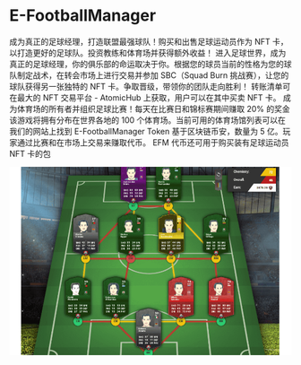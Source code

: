 # E-FootballManager

成为真正的足球经理，打造联盟最强球队！购买和出售足球运动员作为 NFT 卡，以打造更好的足球队。投资教练和体育场并获得额外收益！
进入足球世界，成为真正的足球经理，你的俱乐部的命运取决于你。根据您的球员当前的性格为您的球队制定战术，在转会市场上进行交易并参加 SBC（Squad Burn 挑战赛），让您的球队获得另一张独特的 NFT 卡。争取晋级，带领你的团队走向胜利！
转账清单可在最大的 NFT 交易平台 - AtomicHub 上获取，用户可以在其中买卖 NFT 卡。
成为体育场的所有者并组织足球比赛！每天在比赛日和锦标赛期间赚取 20% 的奖金 该游戏将拥有分布在世界各地的 100 个体育场。当前可用的体育场馆列表可以在我们的网站上找到
E-FootballManager Token 基于区块链币安，数量为 5 亿。玩家通过比赛和在市场上交易来赚取代币。 EFM 代币还可用于购买装有足球运动员 NFT 卡的包

![efootballmanager-dapp-games-wax-image1_5a77243d87aa75878f1ff310c9ff2a49](efootballmanager-dapp-games-wax-image1_5a77243d87aa75878f1ff310c9ff2a49.png)
